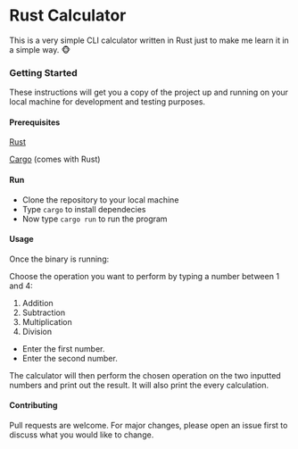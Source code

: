 # Rust Calculator

This is a very simple CLI calculator written in Rust just to make me learn it in a simple way. :monkey_face:

### Getting Started

These instructions will get you a copy of the project up and running on your local machine for development and testing purposes.
#### Prerequisites

[Rust](https://www.rust-lang.org/tools/install)
  
[Cargo](https://doc.rust-lang.org/cargo/getting-started/installation.html) (comes with Rust)

#### Run
- Clone the repository to your local machine
- Type `cargo` to install dependecies
- Now type `cargo run` to run the program


#### Usage

Once the binary is running:

  Choose the operation you want to perform by typing a number between 1 and 4:
1. Addition
2. Subtraction
3. Multiplication
4. Division

- Enter the first number.
- Enter the second number.

The calculator will then perform the chosen operation on the two inputted numbers and print out the result. It will also print the every calculation. 

#### Contributing

Pull requests are welcome. For major changes, please open an issue first to discuss what you would like to change.
